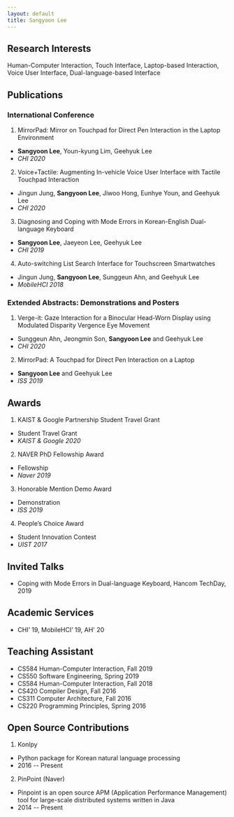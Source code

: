 ```yaml
---
layout: default
title: Sangyoon Lee
---
```


## Research Interests

Human-Computer Interaction, Touch Interface, Laptop-based Interaction, Voice User Interface, Dual-language-based Interface 


## Publications

### International Conference

1. MirrorPad: Mirror on Touchpad for Direct Pen Interaction in the Laptop Environment
  - **Sangyoon Lee**, Youn-kyung Lim, Geehyuk Lee
  - *CHI 2020*

2. Voice+Tactile: Augmenting In-vehicle Voice User Interface with Tactile Touchpad Interaction
  - Jingun Jung, **Sangyoon Lee**, Jiwoo Hong, Eunhye Youn, and Geehyuk Lee
  - *CHI 2020*

3. Diagnosing and Coping with Mode Errors in Korean-English Dual-language Keyboard
  - **Sangyoon Lee**, Jaeyeon Lee, Geehyuk Lee
  - *CHI 2019*

4. Auto-switching List Search Interface for Touchscreen Smartwatches
  - Jingun Jung, **Sangyoon Lee**, Sunggeun Ahn, and Geehyuk Lee
  - *MobileHCI 2018*


### Extended Abstracts: Demonstrations and Posters

1. Verge-it: Gaze Interaction for a Binocular Head-Worn Display using Modulated Disparity Vergence Eye Movement
  - Sunggeun Ahn, Jeongmin Son, **Sangyoon Lee** and Geehyuk Lee
  - *CHI 2020*

2. MirrorPad: A Touchpad for Direct Pen Interaction on a Laptop
  - **Sangyoon Lee** and Geehyuk Lee
  - *ISS 2019*


## Awards

1. KAIST & Google Partnership Student Travel Grant
  - Student Travel Grant
  - *KAIST & Google 2020*

2. NAVER PhD Fellowship Award
  - Fellowship
  - *Naver 2019*

3. Honorable Mention Demo Award
  - Demonstration
  - *ISS 2019*

4. People’s Choice Award
  - Student Innovation Contest
  - *UIST 2017*


## Invited Talks

- Coping with Mode Errors in Dual-language Keyboard, Hancom TechDay, 2019


## Academic Services

- CHI’ 19, MobileHCI’ 19, AH' 20


## Teaching Assistant

- CS584 Human-Computer Interaction, Fall 2019
- CS550 Software Engineering, Spring 2019
- CS584 Human-Computer Interaction, Fall 2018
- CS420 Compiler Design, Fall 2016
- CS311 Computer Architecture, Fall 2016
- CS220 Programming Principles, Spring 2016


## Open Source Contributions

1. Konlpy
  - Python package for Korean natural language processing
  - 2016 -- Present
2. PinPoint (Naver)
  - Pinpoint is an open source APM (Application Performance Management) tool for large-scale distributed systems written in Java
  - 2014 -- Present
